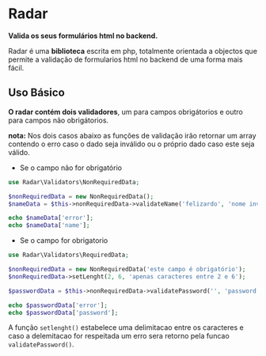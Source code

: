 # Radar

**Valida os seus formulários html no backend.**

Radar é uma **biblioteca** escrita em php, totalmente orientada a objectos que permite a validação de formularios html no backend de uma forma mais fácil.

## Uso Básico
**O radar contém dois validadores**, um para campos obrigátorios e outro para campos não obrigátorios.

**nota:** Nos dois casos abaixo as funções de validação irão retornar um array contendo o erro caso o dado seja inválido ou o próprio dado caso este seja válido.

* Se o campo não for obrigatório

```php
use Radar\Validators\NonRequiredData;

$nonRequiredData = new NonRequiredData();
$nameData = $this->nonRequiredData->validateName('felizardo', 'nome invalido');

echo $nameData['error'];
echo $nameData['name'];
```

* Se o campo for obrigatorio
```php
use Radar\Validators\RequiredData;

$nonRequiredData = new NonRequiredData('este campo é obrigatório');
$nonRequiredData->setLenght(2, 6, 'apenas caracteres entre 2 e 6');

$passwordData = $this->nonRequiredData->validatePassword('', 'password invalida');

echo $passwordData['error'];
echo $passwordData['password'];
```

A função `setlenght()` estabelece uma delimitacao entre os caracteres e caso a delemitacao for respeitada um erro sera retorno pela funcao `validatePassword()`.
